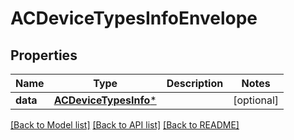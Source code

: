 # ACDeviceTypesInfoEnvelope

## Properties
Name | Type | Description | Notes
------------ | ------------- | ------------- | -------------
**data** | [**ACDeviceTypesInfo***](ACDeviceTypesInfo.md) |  | [optional] 

[[Back to Model list]](../README.md#documentation-for-models) [[Back to API list]](../README.md#documentation-for-api-endpoints) [[Back to README]](../README.md)


